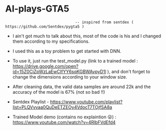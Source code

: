 # AI-plays-GTA5

                                   -- inspired from sentdex ( https://github.com/Sentdex/pygta5 )

* I ain't got much to talk about this, most of the code is his and I changed them according to my specifications.
* I used this as a toy problem to get started with DNN.

* To use it, just run the test_model.py (link to a trained model : https://drive.google.com/open?id=15Z0CiZpWzLaEwCIfYY6sqKGBWAvpyD1l ), and don't forget to change the dimensions according to your window size.
* After cleaning data, the valid data samples are around 22k and the accuracy of the model is 67% (not so bad !!)

* Sentdex Playlist - https://www.youtube.com/playlist?list=PLQVvvaa0QuDeETZEOy4VdocT7TOjfSA8a 

* Trained Model demo (contains no explaintion 😜) : https://www.youtube.com/watch?v=4RlbFVdEfd4

